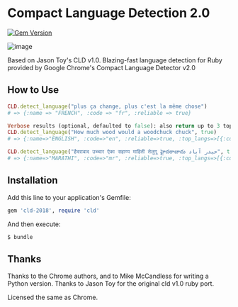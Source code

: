 # Compact Language Detection 2.0

[![Gem Version](https://badge.fury.io/rb/cld2.svg)](http://badge.fury.io/rb/cld2)

![image](https://circleci.com/gh/BanjoInc/cld2.png?circle-token=6e9c5831521447a5005be3f4d33a221e9d2ae1d4)

Based on Jason Toy's CLD v1.0.
Blazing-fast language detection for Ruby provided by Google Chrome's Compact Language Detector v2.0

## How to Use

```ruby
CLD.detect_language("plus ça change, plus c'est la même chose")
# => {:name => "FRENCH", :code => "fr", :reliable => true}

Verbose results (optional, defaulted to false): also return up to 3 top languages detected for the document and their respective scores, as well as individual results for each chunk from the input text.
CLD.detect_language("How much wood would a woodchuck chuck", true)
# => {:name=>"ENGLISH", :code=>"en", :reliable=>true, :top_langs=>[{:code=>"en", :percent=>97, :score=>943.0}], :chunks=>[{:content=>"How much wood would a woodchuck chuck", :code=>"un"}]}

CLD.detect_language("हैदराबाद उच्चार ऐका सहाय्य माहिती तेलुगू హైదరాబాదు حیدر آباد", true)
# => {:name=>"MARATHI", :code=>"mr", :reliable=>true, :top_langs=>[{:code=>"mr", :percent=>69, :score=>387.0}, {:code=>"te", :percent=>18, :score=>1024.0}], :chunks=>[{:content=>"हैदराबाद उच्चार ऐका सहाय्य माहिती तेलुगू ", :code=>"mr"}, {:content=>"హైదరాబాదు ", :code=>"te"}, {:content=>"حیدر آباد", :code=>"un"}]}


```

## Installation

Add this line to your application's Gemfile:

```ruby
gem 'cld-2018', require 'cld'
```

And then execute:

```sh
$ bundle
```

## Thanks

Thanks to the Chrome authors, and to Mike McCandless for writing a Python version.
Thanks to Jason Toy for the original cld v1.0 ruby port.

Licensed the same as Chrome.
